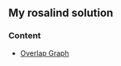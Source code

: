 ## My rosalind solution

### Content

* [Overlap Graph](https://kaiwang0112006.github.io/rosalind_solve/code/OverlapGrahps/overlap_graph)